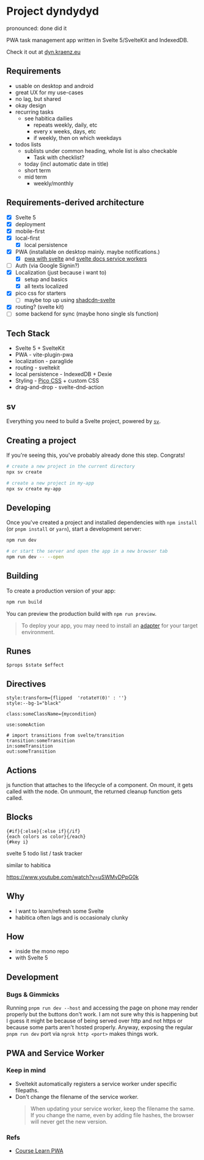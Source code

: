 # Project dyndydyd

pronounced: done did it

PWA task management app written in Svelte 5/SvelteKit and IndexedDB.

Check it out at [dyn.kraenz.eu](https://dyn.kraenz.eu)

## Requirements

- usable on desktop and android
- great UX for my use-cases
- no lag, but shared
- okay design
- recurring tasks
  - see habitica dailies
    - repeats weekly, daily, etc
    - every x weeks, days, etc
    - if weekly, then on which weekdays
- todos lists
  - sublists under common heading, whole list is also checkable
    - Task with checklist?
  - today (incl automatic date in title)
  - short term
  - mid term
    - weekly/monthly

## Requirements-derived architecture

- [x] Svelte 5
- [x] deployment
- [x] mobile-first
- [x] local-first
  - [x] local persistence
- [x] PWA (installable on desktop mainly. maybe notifications.)
  - [x] [pwa with svelte](https://www.youtube.com/watch?v=_wiOcdEVgks) and [svelte docs service workers](https://svelte.dev/docs/kit/service-workers)
- [ ] Auth (via Google Signin?)
- [x] Localization (just because i want to)
  - [x] setup and basics
  - [x] all texts localized
- [x] pico css for starters
  - [ ] maybe top up using [shadcdn-svelte](https://next.shadcn-svelte.com/)
- [x] routing? (svelte kit)
- [ ] some backend for sync (maybe hono single sls function)

## Tech Stack

- Svelte 5 + SvelteKit
- PWA - vite-plugin-pwa
- localization - paraglide
- routing - sveltekit
- local persistence - IndexedDB + Dexie
- Styling - [Pico CSS](https://picocss.com/) + custom CSS
- drag-and-drop - svelte-dnd-action

## sv

Everything you need to build a Svelte project, powered by [`sv`](https://github.com/sveltejs/cli).

## Creating a project

If you're seeing this, you've probably already done this step. Congrats!

```bash
# create a new project in the current directory
npx sv create

# create a new project in my-app
npx sv create my-app
```

## Developing

Once you've created a project and installed dependencies with `npm install` (or `pnpm install` or `yarn`), start a development server:

```bash
npm run dev

# or start the server and open the app in a new browser tab
npm run dev -- --open
```

## Building

To create a production version of your app:

```bash
npm run build
```

You can preview the production build with `npm run preview`.

> To deploy your app, you may need to install an [adapter](https://svelte.dev/docs/kit/adapters) for your target environment.

## Runes

```svelte
$props $state $effect
```

## Directives

```svelte
style:transform={flipped  'rotateY(0)' : ''}
style:--bg-1="black"

class:someClassName={mycondition}

use:someAction

# import transitions from svelte/transition
transition:someTransition
in:someTransition
out:someTransition
```

## Actions

js function that attaches to the lifecycle of a component. On mount, it gets called with the node. On unmount, the returned cleanup function gets called.

## Blocks

```svelte
{#if}{:else}{:else if}{/if}
{each colors as color}{/each}
{#key i}
```

svelte 5 todo list / task tracker

similar to habitica

<https://www.youtube.com/watch?v=uSWMvDPpG0k>

## Why

- I want to learn/refresh some Svelte
- habitica often lags and is occasionaly clunky

## How

- inside the mono repo
- with Svelte 5

## Development

### Bugs & Gimmicks

Running `pnpm run dev --host` and accessing the page on phone may render properly but the buttons don't work. I am not sure why this is happening but I guess it might be because of being served over http and not https or because some parts aren't hosted properly. Anyway, exposing the regular `pnpm run dev` port via `ngrok http <port>` makes things work.

## PWA and Service Worker

### Keep in mind

- Sveltekit automatically registers a service worker under specific filepaths.
- Don't change the filename of the service worker.
  > When updating your service worker, keep the filename the same. If you change the name, even by adding file hashes, the browser will never get the new version.

### Refs

- [Course Learn PWA](https://web.dev/learn/pwa/)
